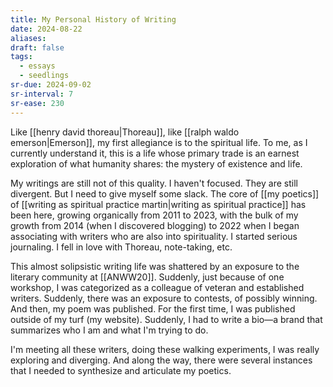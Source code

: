 ```yaml
---
title: My Personal History of Writing
date: 2024-08-22
aliases: 
draft: false
tags:
  - essays
  - seedlings
sr-due: 2024-09-02
sr-interval: 7
sr-ease: 230
---
```

Like [[henry david thoreau|Thoreau]], like [[ralph waldo emerson|Emerson]], my first allegiance is to the spiritual life. To me, as I currently understand it, this is a life whose primary trade is an earnest exploration of what humanity shares: the mystery of existence and life.

My writings are still not of this quality. I haven't focused. They are still divergent. But I need to give myself some slack. The core of [[my poetics]] of [[writing as spiritual practice martin|writing as spiritual practice]] has been here, growing organically from 2011 to 2023, with the bulk of my growth from 2014 (when I discovered blogging) to 2022 when I began associating with writers who are also into spirituality. I started serious journaling. I fell in love with Thoreau, note-taking, etc.

This almost solipsistic writing life was shattered by an exposure to the literary community at [[ANWW20]]. Suddenly, just because of one workshop, I was categorized as a colleague of veteran and established writers. Suddenly, there was an exposure to contests, of possibly winning. And then, my poem was published. For the first time, I was published outside of my turf (my website). Suddenly, I had to write a bio—a brand that summarizes who I am and what I'm trying to do.

I'm meeting all these writers, doing these walking experiments, I was really exploring and diverging. And along the way, there were several instances that I needed to synthesize and articulate my poetics.